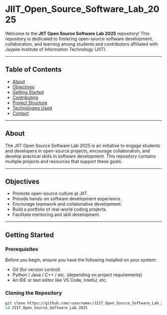 # JIIT_Open_Source_Software_Lab_2025

Welcome to the **JIIT Open Source Software Lab 2025** repository! This repository is dedicated to fostering open-source software development, collaboration, and learning among students and contributors affiliated with Jaypee Institute of Information Technology (JIIT).

---

## Table of Contents
- [About](#about)
- [Objectives](#objectives)
- [Getting Started](#getting-started)
- [Contributing](#contributing)
- [Project Structure](#project-structure)
- [Technologies Used](#technologies-used)
- [Contact](#contact)

---

## About

The JIIT Open Source Software Lab 2025 is an initiative to engage students and developers in open-source projects, encourage collaboration, and develop practical skills in software development. This repository contains multiple projects and resources that support these goals.

---

## Objectives

- Promote open-source culture at JIIT.
- Provide hands-on software development experience.
- Encourage teamwork and collaborative development.
- Build a portfolio of real-world coding projects.
- Facilitate mentoring and skill development.

---

## Getting Started

### Prerequisites  

Before you begin, ensure you have the following installed on your system:

- Git (for version control)
- Python / Java / C++ / etc. (depending on project requirements)
- An IDE or text editor like VS Code, IntelliJ, etc.

### Cloning the Repository

```bash
git clone https://github.com/<username>/JIIT_Open_Source_Software_Lab_2025.git
cd JIIT_Open_Source_Software_Lab_2025
